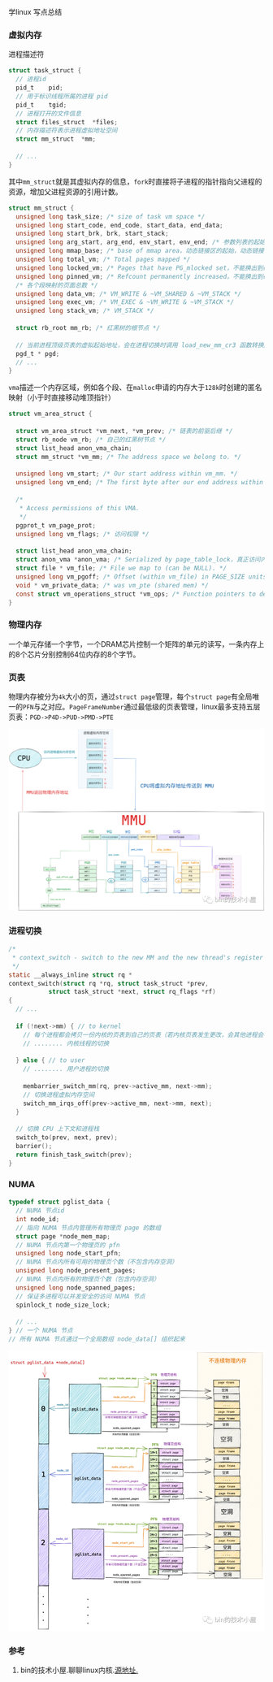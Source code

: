 学linux 写点总结

<!--more-->

### 虚拟内存

进程描述符

```c
struct task_struct {
  // 进程id
  pid_t    pid;
  // 用于标识线程所属的进程 pid
  pid_t    tgid;
  // 进程打开的文件信息
  struct files_struct  *files;
  // 内存描述符表示进程虚拟地址空间
  struct mm_struct  *mm;

  // ...
}
```

其中`mm_struct`就是其虚拟内存的信息，`fork`时直接将子进程的指针指向父进程的资源，增加父进程资源的引用计数。

```c
struct mm_struct {
  unsigned long task_size; /* size of task vm space */
  unsigned long start_code, end_code, start_data, end_data;
  unsigned long start_brk, brk, start_stack;
  unsigned long arg_start, arg_end, env_start, env_end; /* 参数列表的起始和结束，环境变量的起始和结束，位于栈底*/
  unsigned long mmap_base; /* base of mmap area，动态链接区的起始，动态链接区向下（低地址）扩展，包括动态链接的程序的code, data, bss和mmap调用申请的地址 */
  unsigned long total_vm; /* Total pages mapped */
  unsigned long locked_vm; /* Pages that have PG_mlocked set，不能换出到硬盘的页数量*/
  unsigned long pinned_vm; /* Refcount permanently increased，不能换出到硬盘，也不能移动的页数量 */
  /* 各个段映射的页面总数 */
  unsigned long data_vm; /* VM_WRITE & ~VM_SHARED & ~VM_STACK */
  unsigned long exec_vm; /* VM_EXEC & ~VM_WRITE & ~VM_STACK */
  unsigned long stack_vm; /* VM_STACK */

  struct rb_root mm_rb; /* 红黑树的根节点 */

  // 当前进程顶级页表的虚拟起始地址，会在进程切换时调用 load_new_mm_cr3 函数转换虚拟地址为物理地址到 CR3 寄存器
  pgd_t * pgd;
  // ...
}
```

`vma`描述一个内存区域，例如各个段、在`malloc`申请的内存大于`128k`时创建的匿名映射（小于时直接移动堆顶指针）

```c
struct vm_area_struct {

  struct vm_area_struct *vm_next, *vm_prev; /* 链表的前驱后继 */
  struct rb_node vm_rb; /* 自己的红黑树节点 */
  struct list_head anon_vma_chain; 
  struct mm_struct *vm_mm; /* The address space we belong to. */
 
  unsigned long vm_start; /* Our start address within vm_mm. */
  unsigned long vm_end; /* The first byte after our end address within vm_mm. */

  /*
   * Access permissions of this VMA.
   */
  pgprot_t vm_page_prot;
  unsigned long vm_flags; /* 访问权限 */

  struct list_head anon_vma_chain;
  struct anon_vma *anon_vma; /* Serialized by page_table_lock，真正访问内存时发生缺页中断，才会建立和物理内存的双向映射 */
  struct file * vm_file; /* File we map to (can be NULL). */
  unsigned long vm_pgoff; /* Offset (within vm_file) in PAGE_SIZE units */ 
  void * vm_private_data; /* was vm_pte (shared mem) */
  const struct vm_operations_struct *vm_ops; /* Function pointers to deal with this struct. 类似某种虚函数*/
}
```

### 物理内存

一个单元存储一个字节，一个DRAM芯片控制一个矩阵的单元的读写，一条内存上的8个芯片分别控制64位内存的8个字节。

### 页表

物理内存被分为`4k`大小的页，通过`struct page`管理，每个`struct page`有全局唯一的`PFN`与之对应。`PageFrameNumber`通过最低级的页表管理，linux最多支持五层页表：`PGD->P4D->PUD->PMD->PTE`

![](../pictures/2401194.png)

### 进程切换

```c
/*
 * context_switch - switch to the new MM and the new thread's register state.
 */
static __always_inline struct rq *
context_switch(struct rq *rq, struct task_struct *prev,
           struct task_struct *next, struct rq_flags *rf)
{
  // ...

  if (!next->mm) { // to kernel
    // 每个进程都会拷贝一份内核的页表到自己的页表（若内核页表发生更改，会其他进程会在访问时发生缺页中断来同步。arm64 有专门的寄存器负责存储内核页表，无需拷贝），所以内核无需切换页表，直接将内核的 active_mm 指向系统调用的进程的 mm 即可
    // ........ 内核线程的切换

  } else { // to user
    // ........ 用户进程的切换

    membarrier_switch_mm(rq, prev->active_mm, next->mm);
    // 切换进程虚拟内存空间
    switch_mm_irqs_off(prev->active_mm, next->mm, next);
  }

  // 切换 CPU 上下文和进程栈
  switch_to(prev, next, prev);
  barrier();
  return finish_task_switch(prev);
}
```
### NUMA

```c
typedef struct pglist_data {
  // NUMA 节点id
  int node_id;
  // 指向 NUMA 节点内管理所有物理页 page 的数组
  struct page *node_mem_map;
  // NUMA 节点内第一个物理页的 pfn
  unsigned long node_start_pfn;
  // NUMA 节点内所有可用的物理页个数（不包含内存空洞）
  unsigned long node_present_pages;
  // NUMA 节点内所有的物理页个数（包含内存空洞）
  unsigned long node_spanned_pages; 
  // 保证多进程可以并发安全的访问 NUMA 节点
  spinlock_t node_size_lock;

  // ...
} // 一个 NUMA 节点
// 所有 NUMA 节点通过一个全局数组 node_data[] 组织起来
```

![](../pictures/2401193.png)

### 参考

1. bin的技术小屋.聊聊linux内核.[源地址.](https://mp.weixin.qq.com/mp/appmsgalbum?__biz=Mzg2MzU3Mjc3Ng==&action=getalbum&album_id=2559805446807928833&scene=173&from_msgid=&from_itemidx=&count=3&nolastread=1&scene=21#wechat_redirect)
